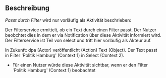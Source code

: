 ## Beschreibung
*Passt durch Filter* wird nur vorläufig als Aktivität beschrieben: 

Der Filterservice ermittelt, ob ein Text durch einen Filter passt. Der Nutzer beobchtet dies in dem er via Notification über diese Aktivität informiert wird. 
Der Filterservice ist Teil von select und tritt hier vorläufig als Akteur auf.

In Zukunft:
dpa (Actor) veröffentlicht (Action) Text (Object). Der Text passt in Filter 'Politik Hamburg' (Context 1) in Select (Context 2).

- Für einen Nutzer würde diese Aktivität sichtbar, wenn er den Filter 'Politik Hamburg' (Context 1) beobachtet 
